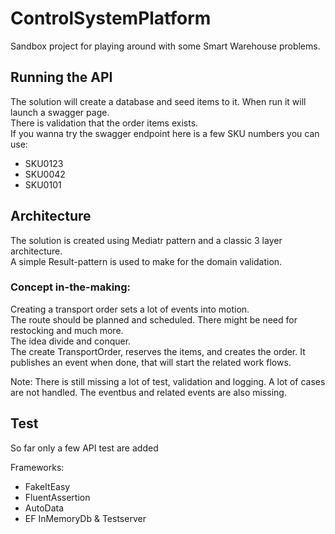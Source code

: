 # ControlSystemPlatform
Sandbox project for playing around with some Smart Warehouse problems.

## Running the API
The solution will create a database and seed items to it. When run it will launch a swagger page.
<br>
There is validation that the order items exists. <br>
If you wanna try the swagger endpoint here is a few SKU numbers you can use:
- SKU0123
- SKU0042
- SKU0101

## Architecture
The solution is created using Mediatr pattern and a classic 3 layer architecture.<br>
A simple Result-pattern is used to make  for the domain validation.<br>

### Concept in-the-making:
Creating a transport order sets a lot of events into motion.<br>
The route should be planned and scheduled. There might be need for restocking and much more.<br>
The idea divide and conquer. <br>
The create TransportOrder, reserves the items, and creates the order. It publishes an event when done, that will start the related work flows.

Note: There is still missing a lot of test, validation and logging. A lot of cases are not handled. The eventbus and related events are also missing.

## Test
So far only a few API test are added

Frameworks:
- FakeItEasy
- FluentAssertion
- AutoData
- EF InMemoryDb & Testserver

